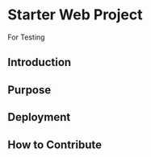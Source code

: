 # Starter Web Project

For Testing

## Introduction

## Purpose

## Deployment

## How to Contribute

